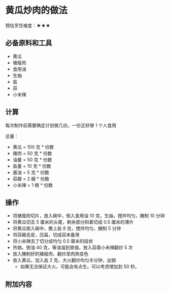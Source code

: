 # 黄瓜炒肉的做法

预估烹饪难度：★★★

## 必备原料和工具

* 黄瓜
* 猪瘦肉
* 食用油
* 生抽
* 盐
* 蒜
* 小米辣

## 计算

每次制作前需要确定计划做几份。一份正好够 1 个人食用

总量：

* 黄瓜 = 100 克  * 份数
* 猪肉 = 50 克  * 份数
* 油量 = 50 克 * 份数
* 盐量 = 10  克  * 份数
* 酱油 = 5  克  * 份数
* 蒜瓣 = 2  瓣  * 份数
* 小米辣 = 1  根  * 份数

## 操作

* 将猪瘦肉切片，放入碗中，倒入食用油 10 克，生抽，搅拌均匀，腌制 10 分钟
* 将黄瓜切去 5 厘米的头尾，剩余部分斜着切成 0.5 厘米的薄片
* 将黄瓜倒入碗中，撒上盐 8 克，搅拌均匀，腌制 5 分钟
* 将蒜瓣去皮，压扁，切成蒜末备用
* 将小米辣去丁切分成均匀 0.5 厘米的段状
* 热锅，倒油 40 克，等油温到冒烟，放入蒜蓉小米辣翻炒 5 次
* 放入腌制好的猪瘦肉，翻炒至肉熟变色
* 放入黄瓜，加入盐 2 克，大火翻炒均匀半分钟，出锅
  * 如果无法保证大火，可能会有点生。可以考虑增加到 50 秒。

## 附加内容